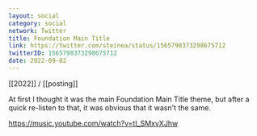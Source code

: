 ```yaml
---
layout: social
category: social
network: Twitter
title: Foundation Main Title
link: https://twitter.com/steinea/status/1565798373298675712
twitterID: 1565798373298675712
date: 2022-09-02
---
```


[[2022]] / [[posting]]

At first I thought it was the main Foundation Main Title theme, but after a quick re-listen to that, it was obvious that it wasn't the same.

<https://music.youtube.com/watch?v=tI_SMxvXJhw>
